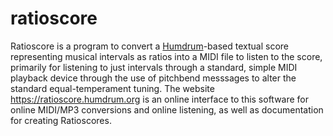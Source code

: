 ratioscore
===========

Ratioscore is a program to convert a [Humdrum](https://www.humdrum.org)-based textual
score representing musical intervals as ratios into a MIDI file to listen to the score,
primarily for listening to just intervals through a standard, simple MIDI playback device
through the use of pitchbend messsages to alter the standard equal-temperament tuning.
The website https://ratioscore.humdrum.org is an online interface to this software for online
MIDI/MP3 conversions and online listening, as well as documentation for creating Ratioscores.

